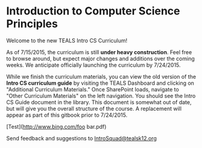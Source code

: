# Introduction to Computer Science Principles

<!-- TODO: Name of the course: Intro to CSP is good in terms of
aligning the class with other standards, but we need a more exciting
name to attract students! -->

Welcome to the new TEALS Intro CS Curriculum!

As of 7/15/2015, the curriculum is still **under heavy
construction**. Feel free to browse around, but expect major changes
and additions over the coming weeks. We anticipate officially
launching the curriculum by 7/24/2015.

While we finish the curriculum materials, you can view the old version of the **Intro CS curriculum guide** by visiting the TEALS Dashboard and clicking on "Additional Curriculum Materials." Once SharePoint loads, navigate to "Other Curriculum Materials" on the left navigation. You should see the Intro CS Guide document in the library. This document is somewhat out of date, but will give you the overall structure of the course. A replacement will appear as part of this gitbook prior to 7/24/2015.

[Test](http://www.bing.com/foo bar.pdf)

Send feedback and suggestions to
[IntroSquad@tealsk12.org](mailto:introsquad@tealsk12.org)